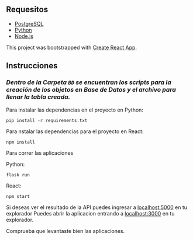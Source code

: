 ## Requesitos

* [PostgreSQL](https://www.postgresql.org/download/)
* [Python](https://www.python.org/downloads/)
* [Node.js](https://nodejs.org/es/download/)


This project was bootstrapped with [Create React App](https://github.com/facebook/create-react-app).

## Instrucciones

### _Dentro de la Carpeta `BD` se encuentran los scripts para la creación de los objetos en Base de Datos y el archivo para llenar la tabla creada._

Para instalar las dependencias en el proyecto en Python:

```
pip install -r requirements.txt
```

Para nstalar las dependencias para el proyecto en React:

```
npm install
```

Para correr las aplicaciones

Python:
```
flask run
```
React:
```
npm start
```
Si deseas ver el resultado de la API puedes ingresar a [localhost:5000](http://localhost:5000/) en tu explorador
Puedes abrir la aplicacion entrando a [localhost:3000](http://localhost:3000) en tu explorador.

Comprueba que levantaste bien las aplicaciones.
